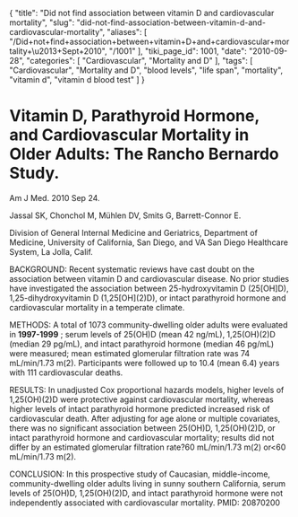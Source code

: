 {
    "title": "Did not find association between vitamin D and cardiovascular mortality",
    "slug": "did-not-find-association-between-vitamin-d-and-cardiovascular-mortality",
    "aliases": [
        "/Did+not+find+association+between+vitamin+D+and+cardiovascular+mortality+\u2013+Sept+2010",
        "/1001"
    ],
    "tiki_page_id": 1001,
    "date": "2010-09-28",
    "categories": [
        "Cardiovascular",
        "Mortality and D"
    ],
    "tags": [
        "Cardiovascular",
        "Mortality and D",
        "blood levels",
        "life span",
        "mortality",
        "vitamin d",
        "vitamin d blood test"
    ]
}


# Vitamin D, Parathyroid Hormone, and Cardiovascular Mortality in Older Adults: The Rancho Bernardo Study.

Am J Med. 2010 Sep 24. 

Jassal SK, Chonchol M, Mühlen DV, Smits G, Barrett-Connor E.

Division of General Internal Medicine and Geriatrics, Department of Medicine, University of California, San Diego, and VA San Diego Healthcare System, La Jolla, Calif.

BACKGROUND: Recent systematic reviews have cast doubt on the association between vitamin D and cardiovascular disease. No prior studies have investigated the association between 25-hydroxyvitamin D (25<span>[OH]</span>D), 1,25-dihydroxyvitamin D (1,25<span>[OH]</span>(2)D), or intact parathyroid hormone and cardiovascular mortality in a temperate climate.

METHODS: A total of 1073 community-dwelling older adults were evaluated in  **1997-1999** ; serum levels of 25(OH)D (mean 42 ng/mL), 1,25(OH)(2)D (median 29 pg/mL), and intact parathyroid hormone (median 46 pg/mL) were measured; mean estimated glomerular filtration rate was 74 mL/min/1.73 m(2). Participants were followed up to 10.4 (mean 6.4) years with 111 cardiovascular deaths.

RESULTS: In unadjusted Cox proportional hazards models, higher levels of 1,25(OH)(2)D were protective against cardiovascular mortality, whereas higher levels of intact parathyroid hormone predicted increased risk of cardiovascular death. After adjusting for age alone or multiple covariates, there was no significant association between 25(OH)D, 1,25(OH)(2)D, or intact parathyroid hormone and cardiovascular mortality; results did not differ by an estimated glomerular filtration rate?60 mL/min/1.73 m(2) or<60 mL/min/1.73 m(2).

CONCLUSION: In this prospective study of Caucasian, middle-income, community-dwelling older adults living in sunny southern California, serum levels of 25(OH)D, 1,25(OH)(2)D, and intact parathyroid hormone were not independently associated with cardiovascular mortality. PMID: 20870200